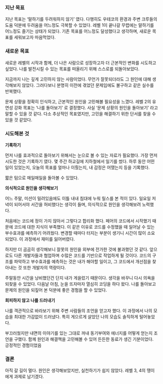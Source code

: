 ### 지난 목표

지난 목표는 ‘말하기를 두려워하지 않기’ 였다. 
다행히도 우테코의 환경과 주변 크루들의 도움 덕분에  두려움을 어느정도 극복할 수 있었다. 레벨 1이 끝나갈 무렵에는 말하기를 어느정도 즐기는 상태가 되었다. 기존 목표를 어느정도 달성했다고 생각하며, 새로운 목표를 세워보고자 마음먹었다.

### 새로운 목표

새로운 레벨의 시작과 함께, 더 나은 사람으로 성장하고자 더 근본적인 변화를 시도하고 싶었다. 
나를 발전시킬 수 있는 목표를 떠올리기 위해 스스로를 되돌아보았다.

지금까지 나는 깊게 고민하지 않는 사람이었다. 무언가 잘못되더라도 그 원인에 대해 생각해보지 않았다. 그러다보니 분명히 이전에 겪었던 문제임에도 불구하고 같은 실수를 반복했다.

문제 상황을 정확히 인식하고, 근본적인 원인을 고민해볼 필요성을 느꼈다. 
레벨 2의 유연성 강화 목표는 ‘나를 돌아보기’ 로 결정했다. 사실 ‘문제 상황의 원인을 돌아보기’ 라고 말할 수 있을 것 같다. 
다소 추상적인 목표였지만, 고민을 해결하기 위한 단서를 찾을 수 있을 것 같았다.

### 시도해본 것

**기록하기**

먼저 나를 효과적으로 돌아보기 위해서는 눈으로 볼 수 있는 자료가 필요했다. 가장 먼저 시도한 것은 기록하기 였다.
몇 주간 하교길에 지하철에서 일기를 썼다. 하루 동안 어떤 일이 있었는지, 오늘의 목표를 얼마나 이뤘는지, 내 감정은 어땠는지 등을 기록했다.

짧은 텀으로 매일매일을 돌아볼 수 있었다.

**의식적으로 원인을 생각해보기**

어느 주말, 미션이 밀려있음에도 이틀 내내 침대에 누워 릴스를 본 적이 있다. 일요일 저녁이 되어서야 서간을 허비했다는 생각이 들며, 의식적으로 원인을 생각해보려 노력했다.

처음에는 코드에 정이 가지 않아서 그렇다고 합리화 했다.
페어의 코드에서 시작했기 때문에 코드에 대한 지식이 부족했다. 이 같은 이유로 코드를 수정했을 때 일어날 수 있는 부수효과를 예측하기 어려웠다. 변경할 때마다 터지는 부분이 생기니 시간이 많이 소요되었다. 이 과정에서 재미를 잃어버렸다.

하지만 더 곰곰히 생각해보니 잘못의 원인을 외부에 전가한 것에 불과했던 것 같다.
앞으로도 다른 개발자들과 협업하며 수많은 코드를 기반으로 작업하게 될 것이다.
코드의 구조를 파악하고 부수효과를 예측하는 것은 내가 해야할 일이고, 그 코드에서 개선점을 찾아내는 것 또한 개발자의 역량이다.

주말동안 시간을 낭비했던건 단지 내가 게을렀기 때문이다.
생각을 바꾸니 다시 의욕을 되찾을 수 있었다. 다음날 아침, 눈을 뜨자마자 열심히 코딩을 하다 왔다.
나를 돌아보고 문제의 원인을 되짚어 본 덕분에 좋은 경험을 할 수 있었다.

**회피하지 않고 나를 드러내기**

나를 객관적으로 바라보기 위해 주변 사람들의 조언을 얻고자 했다. 
이 과정에서 나의 모습을 최대한 가감없이 드러냈다. 특히 게으르게 살았던 나의 모습도 솔직하게 털어놓았다.

부끄러웠지만 내면의 이야기를 있는 그대로 꺼내
동기부여와 에너지를 어떻게 얻는지 조언을 구했다.
함께 원인과 해결책을 고민해볼 수 있어 든든한 동료가 생긴 기분이었다.
긍정적인 경험이었음

### 결론

아직 갈 길이 멀다.
원인은 생각해보았지만, 실천하기가 쉽지 않았다.
레벨 3, 4의 땡이에게 과제로 남기겠다.